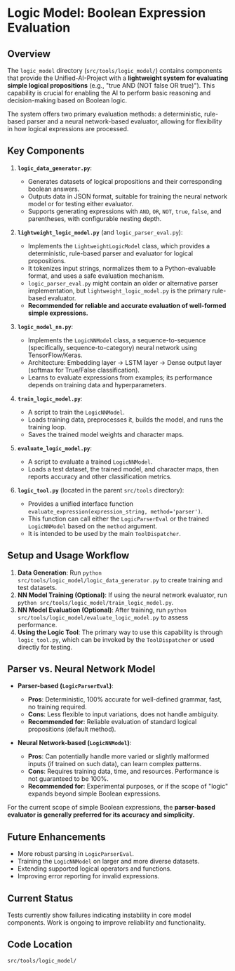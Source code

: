 # Logic Model: Boolean Expression Evaluation

## Overview

The `logic_model` directory (`src/tools/logic_model/`) contains components that provide the Unified-AI-Project with a **lightweight system for evaluating simple logical propositions** (e.g., "true AND (NOT false OR true)"). This capability is crucial for enabling the AI to perform basic reasoning and decision-making based on Boolean logic.

The system offers two primary evaluation methods: a deterministic, rule-based parser and a neural network-based evaluator, allowing for flexibility in how logical expressions are processed.

## Key Components

1.  **`logic_data_generator.py`**:
    *   Generates datasets of logical propositions and their corresponding boolean answers.
    *   Outputs data in JSON format, suitable for training the neural network model or for testing either evaluator.
    *   Supports generating expressions with `AND`, `OR`, `NOT`, `true`, `false`, and parentheses, with configurable nesting depth.

2.  **`lightweight_logic_model.py`** (and `logic_parser_eval.py`):
    *   Implements the `LightweightLogicModel` class, which provides a deterministic, rule-based parser and evaluator for logical propositions.
    *   It tokenizes input strings, normalizes them to a Python-evaluable format, and uses a safe evaluation mechanism.
    *   `logic_parser_eval.py` might contain an older or alternative parser implementation, but `lightweight_logic_model.py` is the primary rule-based evaluator.
    *   **Recommended for reliable and accurate evaluation of well-formed simple expressions.**

3.  **`logic_model_nn.py`**:
    *   Implements the `LogicNNModel` class, a sequence-to-sequence (specifically, sequence-to-category) neural network using TensorFlow/Keras.
    *   Architecture: Embedding layer -> LSTM layer -> Dense output layer (softmax for True/False classification).
    *   Learns to evaluate expressions from examples; its performance depends on training data and hyperparameters.

4.  **`train_logic_model.py`**:
    *   A script to train the `LogicNNModel`.
    *   Loads training data, preprocesses it, builds the model, and runs the training loop.
    *   Saves the trained model weights and character maps.

5.  **`evaluate_logic_model.py`**:
    *   A script to evaluate a trained `LogicNNModel`.
    *   Loads a test dataset, the trained model, and character maps, then reports accuracy and other classification metrics.

6.  **`logic_tool.py`** (located in the parent `src/tools` directory):
    *   Provides a unified interface function `evaluate_expression(expression_string, method='parser')`.
    *   This function can call either the `LogicParserEval` or the trained `LogicNNModel` based on the `method` argument.
    *   It is intended to be used by the main `ToolDispatcher`.

## Setup and Usage Workflow

1.  **Data Generation**: Run `python src/tools/logic_model/logic_data_generator.py` to create training and test datasets.
2.  **NN Model Training (Optional)**: If using the neural network evaluator, run `python src/tools/logic_model/train_logic_model.py`.
3.  **NN Model Evaluation (Optional)**: After training, run `python src/tools/logic_model/evaluate_logic_model.py` to assess performance.
4.  **Using the Logic Tool**: The primary way to use this capability is through `logic_tool.py`, which can be invoked by the `ToolDispatcher` or used directly for testing.

## Parser vs. Neural Network Model

-   **Parser-based (`LogicParserEval`)**:
    *   **Pros**: Deterministic, 100% accurate for well-defined grammar, fast, no training required.
    *   **Cons**: Less flexible to input variations, does not handle ambiguity.
    *   **Recommended for**: Reliable evaluation of standard logical propositions (default method).

-   **Neural Network-based (`LogicNNModel`)**:
    *   **Pros**: Can potentially handle more varied or slightly malformed inputs (if trained on such data), can learn complex patterns.
    *   **Cons**: Requires training data, time, and resources. Performance is not guaranteed to be 100%.
    *   **Recommended for**: Experimental purposes, or if the scope of "logic" expands beyond simple Boolean expressions.

For the current scope of simple Boolean expressions, the **parser-based evaluator is generally preferred for its accuracy and simplicity.**

## Future Enhancements

-   More robust parsing in `LogicParserEval`.
-   Training the `LogicNNModel` on larger and more diverse datasets.
-   Extending supported logical operators and functions.
-   Improving error reporting for invalid expressions.

## Current Status

Tests currently show failures indicating instability in core model components. Work is ongoing to improve reliability and functionality.

## Code Location

`src/tools/logic_model/`
